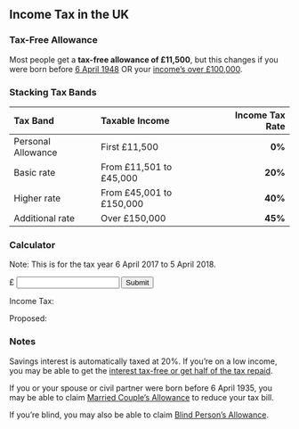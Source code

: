 ## Income Tax in the UK

### Tax-Free Allowance
Most people get a **tax-free allowance of £11,500**, but this changes if you were born before [6 April 1948](https://www.gov.uk/income-tax-rates/born-before-6-april-1948) OR your [income’s over £100,000](https://www.gov.uk/income-tax-rates/income-over-100000).

### Stacking Tax Bands
| Tax Band | Taxable Income | **Income Tax Rate** |
|:---------|:---------------|--------------------:|
| Personal Allowance | First £11,500 | **0%** |
| Basic rate | From £11,501 to £45,000 | **20%** |
| Higher rate | From £45,001 to £150,000 | **40%** |
| Additional rate | Over £150,000 | **45%** |

### Calculator
Note: This is for the tax year 6 April 2017 to 5 April 2018.

<script src="assets/income-tax.js"></script>

£ <input id="income" type="number" onchange="IncomeTaxCalculator()"> <input type="submit">

Income Tax: <span id="js-target-tax"></span>

Proposed: <span id="js-target-new"></span>

### Notes

Savings interest is automatically taxed at 20%. If you’re on a low income, you may be able to get the [interest tax-free or get half of the tax repaid](https://www.gov.uk/apply-tax-free-interest-on-savings).

If you or your spouse or civil partner were born before 6 April 1935, you may be able to claim [Married Couple’s Allowance](https://www.gov.uk/married-couples-allowance) to reduce your tax bill.

If you’re blind, you may also be able to claim [Blind Person’s Allowance](https://www.gov.uk/blind-persons-allowance).

